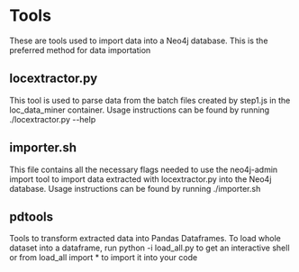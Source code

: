 # Tools

These are tools used to import data into a Neo4j database. This is the preferred method for data importation

## locextractor.py
This tool is used to parse data from the batch files created by step1.js in the loc_data_miner container.
Usage instructions can be found by running ./locextractor.py --help 

## importer.sh
This file contains all the necessary flags needed to use the neo4j-admin import tool to import data extracted with locextractor.py 
into the Neo4j database. 
Usage instructions can be found by running ./importer.sh

## pdtools
Tools to transform extracted data into Pandas Dataframes. To load whole dataset into a dataframe, run python -i load_all.py to get an interactive shell or from load_all import * to import it into your code
